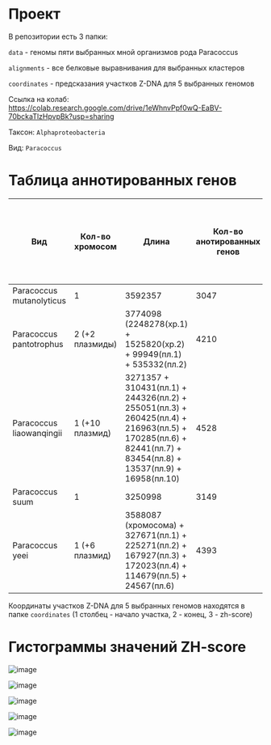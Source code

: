 # Проект

В репозитории есть 3 папки:

`data` - геномы пяти выбранных мной организмов рода Paracoccus

`alignments` - все белковые выравнивания для выбранных кластеров

`coordinates` - предсказания участков Z-DNA для 5 выбранных геномов

Ссылка на колаб: https://colab.research.google.com/drive/1eWhnvPpf0wQ-EaBV-70bckaTlzHpvpBk?usp=sharing

Таксон: `Alphaproteobacteria`

Вид: `Paracoccus` 

# Таблица аннотированных генов

| **Вид** | **Кол-во хромосом** | **Длина** | **Кол-во анотированных генов** | **Длина всех генов** | **Доля анотированных генов** | **Кол-во предсказанных участков z-dna** | **Кол-во участков с zh-score >500 и их общая длина** |
| ------------- | ------------- |--------------------| ---- | --- | --- | --- | ------ |
| Paracoccus mutanolyticus| 1 | 3592357 | 3047 | 2003651 | 55.78% | 3592357 | 60421; 586328  |
| Paracoccus pantotrophus| 2 (+2 плазмиды) | 3774098 (2248278(хр.1) + 1525820(хр.2) + 99949(пл.1) + 535332(пл.2) | 4210 | 3885491 | 88.12% | 4409379 | 57049; 550722 |
| Paracoccus liaowanqingii| 1 (+10 плазмид) | 3271357 + 310431(пл.1) + 244326(пл.2) + 255051(пл.3) + 260425(пл.4) + 216963(пл.5) + 170285(пл.6) + 82441(пл.7) + 83454(пл.8) + 13537(пл.9) + 16958(пл.10) | 4528 | 4181975 | 84.91% | 4925228 | 59765; 583944 |
| Paracoccus suum| 1 | 3250998 | 3149 | 2926464 | 90.02% | 3250998 | 57259; 556558 |
| Paracoccus yeei| 1 (+6 плазмид)  | 3588087 (хромосома) + 327671(пл.1) + 225271(пл.2) + 167927(пл.3) + 172023(пл.4) + 114679(пл.5) + 24567(пл.6)  | 4393 | 4111523 | 88.97% | 4620225 | 65631; 635310  |

Координаты участков Z-DNA для 5 выбранных геномов находятся в папке `coordinates` (1 столбец - начало участка, 2 - конец, 3 - zh-score)

# Гистограммы значений ZH-score

![image](https://user-images.githubusercontent.com/93254228/173683903-e8f3886d-2498-4871-81b8-f68eb5c8ca10.png)

![image](https://user-images.githubusercontent.com/93254228/173683933-3e71e518-2734-473f-96da-964854543299.png)

![image](https://user-images.githubusercontent.com/93254228/173683956-6cde75b2-a145-405f-89cb-2d79a7db8c05.png)

![image](https://user-images.githubusercontent.com/93254228/173683991-2daf431a-bea5-4c4f-b687-71dc31f68b31.png)

![image](https://user-images.githubusercontent.com/93254228/173684007-4e828f08-cf0c-457f-ac26-539f375ef1eb.png)
